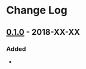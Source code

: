 Change Log
==========


## [0.1.0] - 2018-XX-XX
### Added
- 

[0.1.0]: https://github.com/wingu-GmbH/wingu-sdk-php/releases/tag/0.1.0
